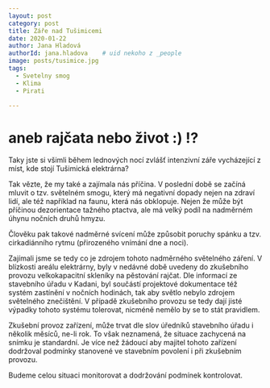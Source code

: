 ```yaml
---
layout: post
category: post
title: Záře nad Tušimicemi  
date: 2020-01-22
author: Jana Hladová
authorId: jana.hladova    # uid nekoho z _people
image: posts/tusimice.jpg
tags:
  - Svetelny smog
  - Klima
  - Pirati

---
```


# aneb rajčata nebo život :) !?

Taky jste si všimli během lednových nocí zvlášť intenzivní záře vycházející z míst, kde stojí Tušimická elektrárna? 

Tak vězte, že my také a zajímala nás příčina. 
V poslední době se začíná mluvit o tzv. světelném smogu, který má negativní dopady nejen na zdraví lidí, ale též například na faunu, 
která nás obklopuje. Nejen že může být příčinou dezorientace tažného ptactva, ale má velký podíl na nadměrném úhynu nočních druhů hmyzu. 

Člověku pak takové nadměrné svícení může způsobit poruchy spánku a tzv. cirkadiánního rytmu (přirozeného vnímání dne a noci).  

Zajímali jsme se tedy co je zdrojem tohoto nadměrného světelného záření. 
V blízkosti areálu elektrárny, byly v nedávné době uvedeny do zkušebního provozu velkokapacitní skleníky na pěstování rajčat. 
Dle informací ze stavebního úřadu v Kadani, byl součástí projektové dokumentace též systém zastínění v nočních hodinách, 
tak aby světlo nebylo zdrojem světelného znečištění. 
V případě zkušebního provozu se tedy dají jisté výpadky tohoto systému tolerovat, nicméně nemělo by se to stát pravidlem. 

Zkušební provoz zařízení, může trvat dle slov úředníků stavebního úřadu i několik měsíců, ne-li rok. 
To však neznamená, že situace zachycená na snímku je standardní. 
Je více než žádoucí aby majitel tohoto zařízení dodržoval podmínky stanovené ve stavebním povolení i při zkušebním provozu.

Budeme celou situaci monitorovat a dodržování podmínek kontrolovat.

